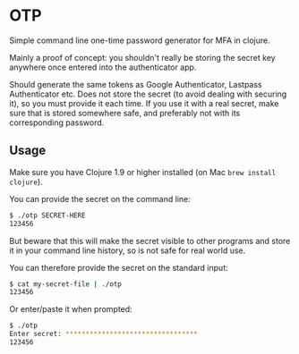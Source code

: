 # OTP

Simple command line one-time password generator for MFA in clojure.

Mainly a proof of concept: you shouldn't really be storing the secret key anywhere once
entered into the authenticator app.

Should generate the same tokens as Google Authenticator, Lastpass Authenticator etc.
Does not store the secret (to avoid dealing with securing it), so you must provide it each time.
If you use it with a real secret, make sure that is stored somewhere safe, and preferably
not with its corresponding password.

## Usage

Make sure you have Clojure 1.9 or higher installed (on Mac `brew install clojure`).

You can provide the secret on the command line:
```bash
$ ./otp SECRET-HERE
123456
```

But beware that this will make the secret visible to other programs and store it in your command line history, so is not safe for real world use.

You can therefore provide the secret on the standard input:
```bash
$ cat my-secret-file | ./otp
123456
```

Or enter/paste it when prompted:
```bash
$ ./otp
Enter secret: *********************************
123456
```
